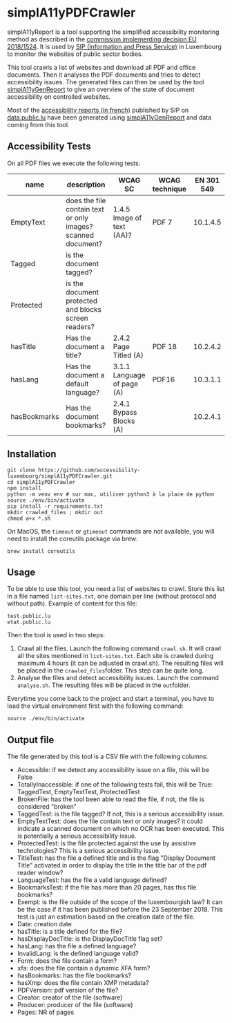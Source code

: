# simplA11yPDFCrawler

simplA11yReport is a tool supporting the simplified accessibility monitoring method as described in the [commission implementing decision EU 2018/1524](https://eur-lex.europa.eu/legal-content/EN/TXT/HTML/?uri=CELEX:32018D1524&from=EN). It is used by [SIP (Information and Press Service)](https://sip.gouvernement.lu/en.html) in Luxembourg to monitor the websites of public sector bodies.

This tool crawls a list of websites and download all PDF and office documents. Then it analyses the PDF documents and tries to detect accessibility issues.
The generated files can then be used by the tool [simplA11yGenReport](https://github.com/accessibility-luxembourg/simplA11yGenReport) to give an overview of the state of document accessibility on controlled websites.

Most of the [accessibility reports (in french)](https://data.public.lu/fr/datasets/audits-simplifies-de-laccessibilite-numerique-2020-2021/) published by SIP on [data.public.lu](https://data.public.lu) have been generated using [simplA11yGenReport](https://github.com/accessibility-luxembourg/simplA11yGenReport) and data coming from this tool.

## Accessibility Tests

On all PDF files we execute the following tests:

| name | description | WCAG SC | WCAG technique | EN 301 549 | 
|------|-------------|---------|----------------|------------| 
| EmptyText  | does the file contain text or only images? scanned document? | 1.4.5 Image of text (AA)? | PDF 7 |  10.1.4.5 | 
| Tagged | is the document tagged? | | | | 
| Protected | is the document protected and blocks screen readers? | | | |
| hasTitle | Has the document a title? | 2.4.2 Page Titled (A) | PDF 18 | 10.2.4.2 | 
| hasLang | Has the document a default language? | 3.1.1 Language of page (A) | PDF16 | 10.3.1.1 | 
| hasBookmarks | Has the document bookmarks? |  2.4.1 Bypass Blocks (A) | | 10.2.4.1 | 


## Installation

```
git clone https://github.com/accessibility-luxembourg/simplA11yPDFCrawler.git
cd simplA11yPDFCrawler
npm install
python -m venv env # sur mac, utiliser python3 à la place de python
source ./env/bin/activate 
pip install -r requirements.txt
mkdir crawled_files ; mkdir out 
chmod a+x *.sh
```

On MacOS, the `timeout` or `gtimeout` commands are not available, you will need to install the coreutils package via brew:
```
brew install coreutils
```

## Usage

To be able to use this tool, you need a list of websites to crawl. Store this list in a file named `list-sites.txt`, one domain per line (without protocol and without path). Example of content for this file: 

```
test.public.lu
etat.public.lu

```

Then the tool is used in two steps:
1. Crawl all the files. Launch the following command `crawl.sh`. It will crawl all the sites mentioned in `list-sites.txt`. Each site is crawled during maximum 4 hours (it can be adjusted in crawl.sh). The resulting files will be placed in the `crawled_files`folder. This step can be quite long.
2. Analyse the files and detect accessibility issues. Launch the command `analyse.sh`. The resulting files will be placed in the `out`folder.

Everytime you come back to the project and start a terminal, you have to load the virtual environment first with the following command:
```
source ./env/bin/activate 
```

## Output file

The file generated by this tool is a CSV file with the following columns:

- Accessible: if we detect any accessibility issue on a file, this will be False
- TotallyInaccessible: if one of the following tests fail, this will be True: TaggedTest, EmptyTextTest, ProtectedTest
- BrokenFile: has the tool been able to read the file, if not, the file is considered "broken"
- TaggedTest: is the file tagged? If not, this is a serious accessibility issue.
- EmptyTextTest: does the file contain text or only images? it could indicate a scanned document on which no OCR has been executed. This is potentially a serious accessibility issue.
- ProtectedTest: is the file protected against the use by assistive technologies? This is a serious accessibility issue.
- TitleTest: has the file a defined title and is the flag "Display Document Title" activated in order to display the title in the title bar of the pdf reader window? 
- LanguageTest: has the file a valid language defined?
- BookmarksTest: if the file has more than 20 pages, has this file bookmarks?
- Exempt: is the file outside of the scope of the luxembourgish law? It can be the case if it has been published before the 23 September 2018. This test is just an estimation based on the creation date of the file.
- Date: creation date
- hasTitle: is a title defined for the file?
- hasDisplayDocTitle: is the DisplayDocTitle flag set?
- hasLang: has the file a defined language?
- InvalidLang: is the defined language valid?
- Form: does the file contain a form?
- xfa: does the file contain a dynamic XFA form?
- hasBookmarks: has the file bookmarks?
- hasXmp: does the file contain XMP metadata?
- PDFVersion: pdf version of the file?
- Creator: creator of the file (software)
- Producer: producer of the file (software)
- Pages: NR of pages



